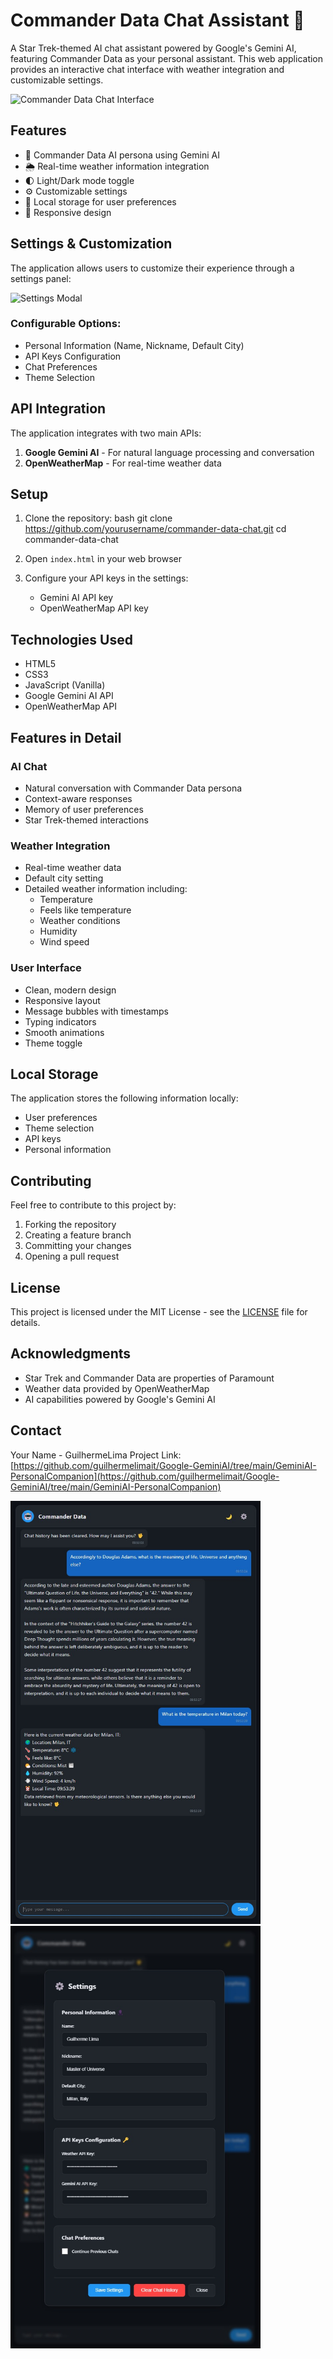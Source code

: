 # Commander Data Chat Assistant 🖖

A Star Trek-themed AI chat assistant powered by Google's Gemini AI, featuring Commander Data as your personal assistant. This web application provides an interactive chat interface with weather integration and customizable settings.

![Commander Data Chat Interface](assets/chat-interface.png)

## Features

- 🤖 Commander Data AI persona using Gemini AI
- 🌦️ Real-time weather information integration
- 🌓 Light/Dark mode toggle
- ⚙️ Customizable settings
- 💾 Local storage for user preferences
- 📱 Responsive design

## Settings & Customization

The application allows users to customize their experience through a settings panel:

![Settings Modal](assets/settings-modal.png)

### Configurable Options:
- Personal Information (Name, Nickname, Default City)
- API Keys Configuration
- Chat Preferences
- Theme Selection

## API Integration

The application integrates with two main APIs:
1. **Google Gemini AI** - For natural language processing and conversation
2. **OpenWeatherMap** - For real-time weather data

## Setup

1. Clone the repository:
bash
git clone https://github.com/yourusername/commander-data-chat.git
cd commander-data-chat

2. Open `index.html` in your web browser

3. Configure your API keys in the settings:
   - Gemini AI API key
   - OpenWeatherMap API key

## Technologies Used

- HTML5
- CSS3
- JavaScript (Vanilla)
- Google Gemini AI API
- OpenWeatherMap API

## Features in Detail

### AI Chat
- Natural conversation with Commander Data persona
- Context-aware responses
- Memory of user preferences
- Star Trek-themed interactions

### Weather Integration
- Real-time weather data
- Default city setting
- Detailed weather information including:
  - Temperature
  - Feels like temperature
  - Weather conditions
  - Humidity
  - Wind speed

### User Interface
- Clean, modern design
- Responsive layout
- Message bubbles with timestamps
- Typing indicators
- Smooth animations
- Theme toggle

## Local Storage

The application stores the following information locally:
- User preferences
- Theme selection
- API keys
- Personal information

## Contributing

Feel free to contribute to this project by:
1. Forking the repository
2. Creating a feature branch
3. Committing your changes
4. Opening a pull request

## License

This project is licensed under the MIT License - see the [LICENSE](LICENSE) file for details.

## Acknowledgments

- Star Trek and Commander Data are properties of Paramount
- Weather data provided by OpenWeatherMap
- AI capabilities powered by Google's Gemini AI

## Contact

Your Name - GuilhermeLima
Project Link: [https://github.com/guilhermelimait/Google-GeminiAI/tree/main/GeminiAI-PersonalCompanion](https://github.com/guilhermelimait/Google-GeminiAI/tree/main/GeminiAI-PersonalCompanion)

<img src="https://github.com/guilhermelimait/Google-GeminiAI/blob/main/GeminiAI-PersonalCompanion/bot.jpg?raw=true" width="400" alt="Bot Image">
<img src="https://github.com/guilhermelimait/Google-GeminiAI/blob/main/GeminiAI-PersonalCompanion/bot-settings.jpg?raw=true" width="400" alt="Bot Settings">

